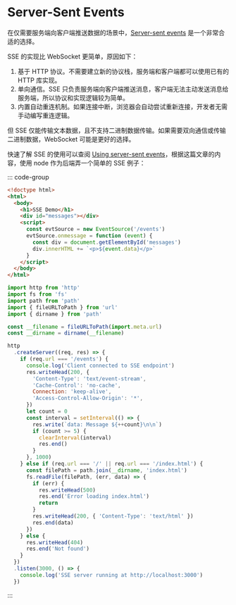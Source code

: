 # Server-Sent Events

在仅需要服务端向客户端推送数据的场景中，[Server-sent events](https://developer.mozilla.org/en-US/docs/Web/API/Server-sent_events) 是一个非常合适的选择。

SSE 的实现比 WebSocket 更简单，原因如下：

1. 基于 HTTP 协议。不需要建立新的协议栈，服务端和客户端都可以使用已有的 HTTP 库实现。
2. 单向通信。SSE 只负责服务端向客户端推送消息，客户端无法主动发送消息给服务端，所以协议和实现逻辑较为简单。
3. 内置自动重连机制。如果连接中断，浏览器会自动尝试重新连接，开发者无需手动编写重连逻辑。

但 SSE 仅能传输文本数据，且不支持二进制数据传输。如果需要双向通信或传输二进制数据，WebSocket 可能是更好的选择。

快速了解 SSE 的使用可以查阅 [Using server-sent events](https://developer.mozilla.org/en-US/docs/Web/API/Server-sent_events/Using_server-sent_events)，根据这篇文章的内容，使用 node 作为后端弄一个简单的 SSE 例子：

::: code-group

```html [index.html]
<!doctype html>
<html>
  <body>
    <h1>SSE Demo</h1>
    <div id="messages"></div>
    <script>
      const evtSource = new EventSource('/events')
      evtSource.onmessage = function (event) {
        const div = document.getElementById('messages')
        div.innerHTML += `<p>${event.data}</p>`
      }
    </script>
  </body>
</html>
```

```javascript [server.js]
import http from 'http'
import fs from 'fs'
import path from 'path'
import { fileURLToPath } from 'url'
import { dirname } from 'path'

const __filename = fileURLToPath(import.meta.url)
const __dirname = dirname(__filename)

http
  .createServer((req, res) => {
    if (req.url === '/events') {
      console.log('Client connected to SSE endpoint')
      res.writeHead(200, {
        'Content-Type': 'text/event-stream',
        'Cache-Control': 'no-cache',
        Connection: 'keep-alive',
        'Access-Control-Allow-Origin': '*',
      })
      let count = 0
      const interval = setInterval(() => {
        res.write(`data: Message ${++count}\n\n`)
        if (count >= 5) {
          clearInterval(interval)
          res.end()
        }
      }, 1000)
    } else if (req.url === '/' || req.url === '/index.html') {
      const filePath = path.join(__dirname, 'index.html')
      fs.readFile(filePath, (err, data) => {
        if (err) {
          res.writeHead(500)
          res.end('Error loading index.html')
          return
        }
        res.writeHead(200, { 'Content-Type': 'text/html' })
        res.end(data)
      })
    } else {
      res.writeHead(404)
      res.end('Not found')
    }
  })
  .listen(3000, () => {
    console.log('SSE server running at http://localhost:3000')
  })
```

:::
